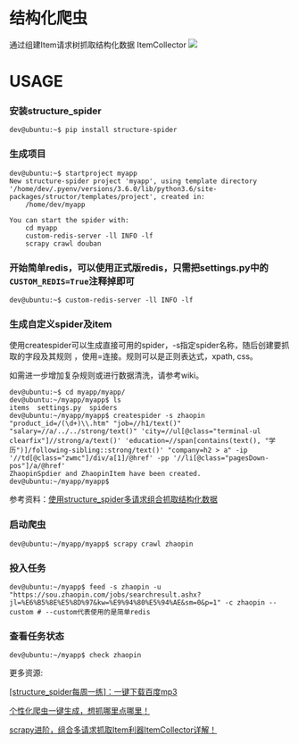 # 结构化爬虫
通过组建Item请求树抓取结构化数据
ItemCollector
![](https://github.com/ShichaoMa/structure_spider/blob/master/resources/item_collector.jpg)
# USAGE
### 安装structure_spider
```
dev@ubuntu:~$ pip install structure-spider
```
### 生成项目
```
dev@ubuntu:~$ startproject myapp
New structure-spider project 'myapp', using template directory '/home/dev/.pyenv/versions/3.6.0/lib/python3.6/site-packages/structor/templates/project', created in:
    /home/dev/myapp

You can start the spider with:
    cd myapp
    custom-redis-server -ll INFO -lf
    scrapy crawl douban
```
### 开始简单redis，可以使用正式版redis，只需把settings.py中的`CUSTOM_REDIS=True`注释掉即可
```
dev@ubuntu:~$ custom-redis-server -ll INFO -lf
```
### 生成自定义spider及item
使用createspider可以生成直接可用的spider，-s指定spider名称，随后创建要抓取的字段及其规则
，使用=连接。规则可以是正则表达式，xpath, css。

如需进一步增加复杂规则或进行数据清洗，请参考wiki。
```
dev@ubuntu:~$ cd myapp/myapp/
dev@ubuntu:~/myapp/myapp$ ls
items  settings.py  spiders
dev@ubuntu:~/myapp/myapp$ createspider -s zhaopin "product_id=/(\d+)\\.htm" "job=//h1/text()" "salary=//a/../../strong/text()" 'city=//ul[@class="terminal-ul clearfix"]//strong/a/text()' 'education=//span[contains(text(), "学历")]/following-sibling::strong/text()' "company=h2 > a" -ip '//td[@class="zwmc"]/div/a[1]/@href' -pp '//li[@class="pagesDown-pos"]/a/@href'
ZhaopinSpdier and ZhaopinItem have been created.
dev@ubuntu:~/myapp/myapp$
```

参考资料：[使用structure_spider多请求组合抓取结构化数据](https://zhuanlan.zhihu.com/p/28636195)
### 启动爬虫
```
dev@ubuntu:~/myapp/myapp$ scrapy crawl zhaopin
```
### 投入任务
```
dev@ubuntu:~/myapp$ feed -s zhaopin -u "https://sou.zhaopin.com/jobs/searchresult.ashx?jl=%E6%B5%8E%E5%8D%97&kw=%E9%94%80%E5%94%AE&sm=0&p=1" -c zhaopin --custom # --custom代表使用的是简单redis
```
### 查看任务状态
```
dev@ubuntu:~/myapp$ check zhaopin
```
更多资源:

[[structure_spider每周一练]：一键下载百度mp3](https://zhuanlan.zhihu.com/p/29076630)

[个性化爬虫一键生成，想抓哪里点哪里！](https://zhuanlan.zhihu.com/p/33561576)

[scrapy进阶，组合多请求抓取Item利器ItemCollector详解！](https://zhuanlan.zhihu.com/p/33699058)



